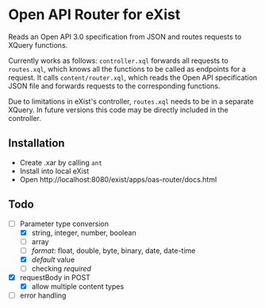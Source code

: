 # Open API Router for eXist

Reads an Open API 3.0 specification from JSON and routes requests to XQuery functions.

Currently works as follows: `controller.xql` forwards all requests to `routes.xql`, which knows all the functions to be called as endpoints for a request. It calls `content/router.xql`, which reads the Open API specification JSON file and forwards requests to the corresponding functions.

Due to limitations in eXist's controller, `routes.xql` needs to be in a separate XQuery. In future versions this code may be directly included in the controller.

## Installation

* Create .xar by calling `ant`
* Install into local eXist
* Open http://localhost:8080/exist/apps/oas-router/docs.html

## Todo

- [ ] Parameter type conversion
  - [X] string, integer, number, boolean
  - [ ] array
  - [ ] *format*: float, double, byte, binary, date, date-time
  - [X] *default* value
  - [ ] checking *required*
- [X] requestBody in POST
  - [X] allow multiple content types
- [ ] error handling
